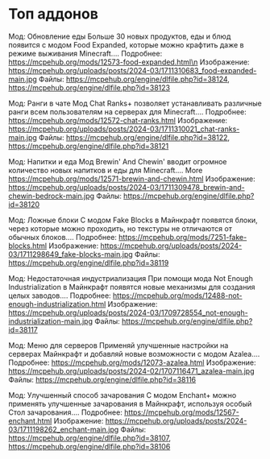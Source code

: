 # Топ аддонов

Мод: Обновление еды
Больше 30 новых продуктов, еды и блюд появится с модом Food Expanded, которые можно крафтить даже в режиме выживания Minecraft....
Подробнее: https://mcpehub.org/mods/12573-food-expanded.html\n
Изображение: https://mcpehub.org/uploads/posts/2024-03/1711310683_food-expanded-main.jpg
Файлы: https://mcpehub.org/engine/dlfile.php?id=38124, https://mcpehub.org/engine/dlfile.php?id=38123

Мод: Ранги в чате
Мод Chat Ranks+ позволяет устанавливать различные ранги всем пользователям на серверах для Minecraft....
Подробнее: https://mcpehub.org/mods/12572-chat-ranks.html
Изображение: https://mcpehub.org/uploads/posts/2024-03/1711310021_chat-ranks-main.jpg
Файлы: https://mcpehub.org/engine/dlfile.php?id=38122, https://mcpehub.org/engine/dlfile.php?id=38121

Мод: Напитки и еда
Мод Brewin' And Chewin' вводит огромное количество новых напитков и еды для Minecraft....
More https://mcpehub.org/mods/12571-brewin-and-chewin.html
Изображение: https://mcpehub.org/uploads/posts/2024-03/1711309478_brewin-and-chewin-bedrock-main.jpg
Файлы: https://mcpehub.org/engine/dlfile.php?id=38120

Мод: Ложные блоки
С модом Fake Blocks в Майнкрафт появятся блоки, через которые можно проходить, но текстуры не отличаются от обычных блоков....
Подробнее: https://mcpehub.org/mods/7251-fake-blocks.html
Изображение: https://mcpehub.org/uploads/posts/2024-03/1711298649_fake-blocks-main.jpg
Файлы: https://mcpehub.org/engine/dlfile.php?id=38119

Мод: Недостаточная индустриализация
При помощи мода Not Enough Industrialization в Майнкрафт появятся новые механизмы для создания целых заводов....
Подробнее: https://mcpehub.org/mods/12488-not-enough-industrialization.html
Изображение: https://mcpehub.org/uploads/posts/2024-03/1709728554_not-enough-industrialization-main.jpg
Файлы: https://mcpehub.org/engine/dlfile.php?id=38117

Мод: Меню для серверов
Применяй улучшенные настройки на серверах Майнкрафт и добавляй новые возможности с модом Azalea....
Подробнее: https://mcpehub.org/mods/12073-azalea.html
Изображение: https://mcpehub.org/uploads/posts/2024-02/1707116471_azalea-main.jpg
Файлы: https://mcpehub.org/engine/dlfile.php?id=38116

Мод: Улучшенный способ зачарования
С модом Enchant+ можно применять улучшенные зачарования в Майнкрафт, используя особый Стол зачарования....
Подробнее: https://mcpehub.org/mods/12567-enchant.html
Изображение: https://mcpehub.org/uploads/posts/2024-03/1711198262_enchant-main.jpg
Файлы: https://mcpehub.org/engine/dlfile.php?id=38107, https://mcpehub.org/engine/dlfile.php?id=38106
